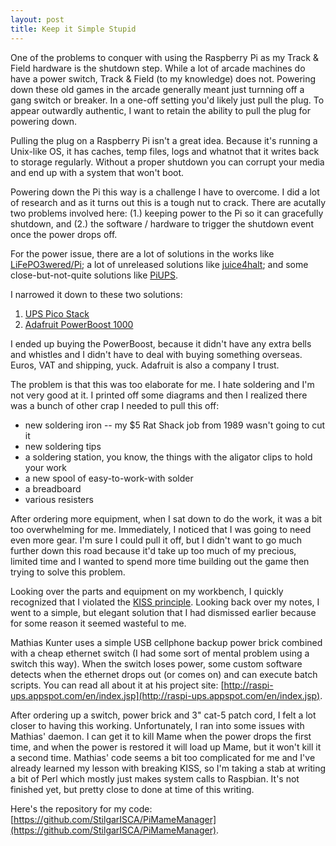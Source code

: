 ```yaml
---
layout: post
title: Keep it Simple Stupid
---
```

One of the problems to conquer with using the Raspberry Pi as my Track & Field hardware is the shutdown step. While a lot of arcade machines do have a power switch, Track & Field (to my knowledge) does not. Powering down these old games in the arcade generally meant just turnning off a gang switch or breaker. In a one-off setting you'd likely just pull the plug. To appear outwardly authentic, I want to retain the ability to pull the plug for powering down.

Pulling the plug on a Raspberry Pi isn't a great idea. Because it's running a Unix-like OS, it has caches, temp files, logs and whatnot that it writes back to storage regularly. Without a proper shutdown you can corrupt your media and end up with a system that won't boot.

Powering down the Pi this way is a challenge I have to overcome. I did a lot of research and as it turns out this is a tough nut to crack. There are acutally two problems involved here: (1.) keeping power to the Pi so it can gracefully shutdown, and (2.) the software / hardware to trigger the shutdown event once the power drops off.

For the power issue, there are a lot of solutions in the works like [LiFePO3wered/Pi](https://hackaday.io/project/9461-lifepo4weredpi); a lot of unreleased solutions like [juice4halt](http://juice4halt.com); and some close-but-not-quite solutions like [PiUPS](https://www.pi-supply.com/product/pi-ups-uninterrupted-power-supply-raspberry-pi/).

I narrowed it down to these two solutions:

1. [UPS Pico Stack](http://www.pimodulescart.com/shop/item.aspx?itemid=24)
2. [Adafruit PowerBoost 1000](https://www.adafruit.com/products/2465)

I ended up buying the PowerBoost, because it didn't have any extra bells and whistles and I didn't have to deal with buying something overseas. Euros, VAT and shipping, yuck. Adafruit is also a company I trust.

The problem is that this was too elaborate for me. I hate soldering and I'm not very good at it. I printed off some diagrams and then I realized there was a bunch of other crap I needed to pull this off:

* new soldering iron -- my $5 Rat Shack job from 1989 wasn't going to cut it
* new soldering tips
* a soldering station, you know, the things with the aligator clips to hold your work
* a new spool of easy-to-work-with solder
* a breadboard 
* various resisters

After ordering more equipment, when I sat down to do the work, it was a bit too overwhelming for me. Immediately, I noticed that I was going to need even more gear. I'm sure I could pull it off, but I didn't want to go much further down this road because it'd take up too much of my precious, limited time and I wanted to spend more time building out the game then trying to solve this problem.

Looking over the parts and equipment on my workbench, I quickly recognized that I violated the [KISS principle](https://en.wikipedia.org/wiki/KISS_principle). Looking back over my notes, I went to a simple, but elegant solution that I had dismissed earlier because for some reason it seemed wasteful to me.

Mathias Kunter uses a simple USB cellphone backup power brick combined with a cheap ethernet switch (I had some sort of mental problem using a switch this way). When the switch loses power, some custom software detects when the ethernet drops out (or comes on) and can execute batch scripts. You can read all about it at his project site: [http://raspi-ups.appspot.com/en/index.jsp](http://raspi-ups.appspot.com/en/index.jsp).

After ordering up a switch, power brick and 3" cat-5 patch cord, I felt a lot closer to having this working. Unfortunately, I ran into some issues with Mathias' daemon. I can get it to kill Mame when the power drops the first time, and when the power is restored it will load up Mame, but it won't kill it a second time. Mathias' code seems a bit too complicated for me and I've already learned my lesson with breaking KISS, so I'm taking a stab at writing a bit of Perl which mostly just makes system calls to Raspbian. It's not finished yet, but pretty close to done at time of this writing.

Here's the repository for my code: [https://github.com/StilgarISCA/PiMameManager](https://github.com/StilgarISCA/PiMameManager).